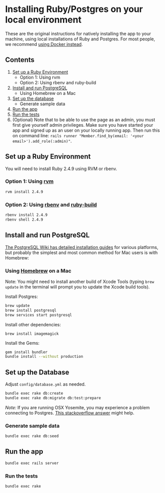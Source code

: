 # Installing Ruby/Postgres on your local environment

These are the original instructions for natively installing the app to your machine, using local installations of Ruby and Postgres. For most people, we recommend [using Docker instead](README.md).

## Contents
1. [Set up a Ruby Environment](#set-up-a-ruby-environment)
    - Option 1: Using rvm
    - Option 2: Using rbenv and ruby-build
2. [Install and run PostgreSQL](#install-and-run-postgresql)
    - Using Homebrew on a Mac
3. [Set up the database](#set-up-the-database)
    - Generate sample data
4. [Run the app](#run-the-app)
5. [Run the tests](#run-the-tests)
6. (Optional) Note that to be able to use the page as an admin, you must first give yourself admin privileges. Make sure you have started your app and signed up as an user on your locally running app. Then run this on command line: `rails runner "Member.find_by(email: '<your email>').add_role(:admin)"`.

## Set up a Ruby Environment

You will need to install Ruby 2.4.9 using RVM or rbenv.

### Option 1: Using [rvm](https://rvm.io/rvm/install)

```bash
rvm install 2.4.9
```

### Option 2: Using [rbenv](https://github.com/sstephenson/rbenv) and [ruby-build](https://github.com/sstephenson/ruby-build)

```bash
rbenv install 2.4.9
rbenv shell 2.4.9
```

## Install and run PostgreSQL

[The PostgreSQL Wiki has detailed installation guides](https://wiki.postgresql.org/wiki/Detailed_installation_guides) for various platforms, but probably the simplest and most common method for Mac users is with Homebrew:

### Using [Homebrew](https://brew.sh/) on a Mac

Note: You might need to install another build of Xcode Tools (typing `brew update` in the terminal will prompt you to update the Xcode build tools).

Install Postgres:
```bash
brew update
brew install postgresql
brew services start postgresql
```

Install other dependencies:
```
brew install imagemagick
```

Install the Gems:
```bash
gem install bundler
bundle install --without production
```

## Set up the Database

Adjust `config/database.yml` as needed.

```bash
bundle exec rake db:create
bundle exec rake db:migrate db:test:prepare
```

*Note:* If you are running OSX Yosemite, you may experience a problem connecting to
Postgres. [This stackoverflow answer](http://stackoverflow.com/a/26458194/1510063) might help.

### Generate sample data

```bash
bundle exec rake db:seed
```

## Run the app

```bash
bundle exec rails server
```

### Run the tests

```bash
bundle exec rake
```
